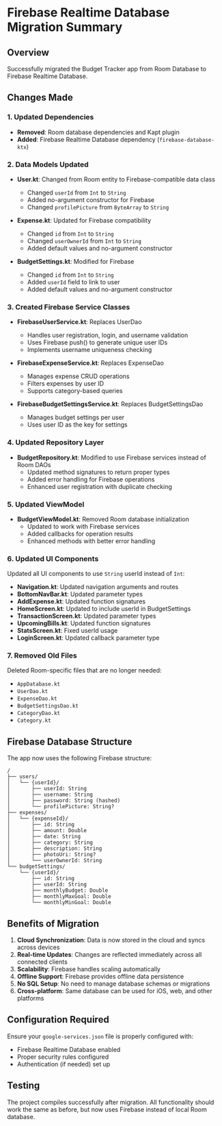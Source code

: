 # Firebase Realtime Database Migration Summary

## Overview
Successfully migrated the Budget Tracker app from Room Database to Firebase Realtime Database.

## Changes Made

### 1. Updated Dependencies
- **Removed**: Room database dependencies and Kapt plugin
- **Added**: Firebase Realtime Database dependency (`firebase-database-ktx`)

### 2. Data Models Updated
- **User.kt**: Changed from Room entity to Firebase-compatible data class
  - Changed `userId` from `Int` to `String`
  - Added no-argument constructor for Firebase
  - Changed `profilePicture` from `ByteArray` to `String`

- **Expense.kt**: Updated for Firebase compatibility
  - Changed `id` from `Int` to `String`
  - Changed `userOwnerId` from `Int` to `String`
  - Added default values and no-argument constructor

- **BudgetSettings.kt**: Modified for Firebase
  - Changed `id` from `Int` to `String`
  - Added `userId` field to link to user
  - Added default values and no-argument constructor

### 3. Created Firebase Service Classes
- **FirebaseUserService.kt**: Replaces UserDao
  - Handles user registration, login, and username validation
  - Uses Firebase push() to generate unique user IDs
  - Implements username uniqueness checking

- **FirebaseExpenseService.kt**: Replaces ExpenseDao
  - Manages expense CRUD operations
  - Filters expenses by user ID
  - Supports category-based queries

- **FirebaseBudgetSettingsService.kt**: Replaces BudgetSettingsDao
  - Manages budget settings per user
  - Uses user ID as the key for settings

### 4. Updated Repository Layer
- **BudgetRepository.kt**: Modified to use Firebase services instead of Room DAOs
  - Updated method signatures to return proper types
  - Added error handling for Firebase operations
  - Enhanced user registration with duplicate checking

### 5. Updated ViewModel
- **BudgetViewModel.kt**: Removed Room database initialization
  - Updated to work with Firebase services
  - Added callbacks for operation results
  - Enhanced methods with better error handling

### 6. Updated UI Components
Updated all UI components to use `String` userId instead of `Int`:
- **Navigation.kt**: Updated navigation arguments and routes
- **BottomNavBar.kt**: Updated parameter types
- **AddExpense.kt**: Updated function signatures
- **HomeScreen.kt**: Updated to include userId in BudgetSettings
- **TransactionScreen.kt**: Updated parameter types
- **UpcomingBills.kt**: Updated function signatures
- **StatsScreen.kt**: Fixed userId usage
- **LoginScreen.kt**: Updated callback parameter type

### 7. Removed Old Files
Deleted Room-specific files that are no longer needed:
- `AppDatabase.kt`
- `UserDao.kt`
- `ExpenseDao.kt`
- `BudgetSettingsDao.kt`
- `CategoryDao.kt`
- `Category.kt`

## Firebase Database Structure
The app now uses the following Firebase structure:
```
/
├── users/
│   └── {userId}/
│       ├── userId: String
│       ├── username: String
│       ├── password: String (hashed)
│       └── profilePicture: String?
├── expenses/
│   └── {expenseId}/
│       ├── id: String
│       ├── amount: Double
│       ├── date: String
│       ├── category: String
│       ├── description: String
│       ├── photoUri: String?
│       └── userOwnerId: String
└── budgetSettings/
    └── {userId}/
        ├── id: String
        ├── userId: String
        ├── monthlyBudget: Double
        ├── monthlyMaxGoal: Double
        └── monthlyMinGoal: Double
```

## Benefits of Migration
1. **Cloud Synchronization**: Data is now stored in the cloud and syncs across devices
2. **Real-time Updates**: Changes are reflected immediately across all connected clients
3. **Scalability**: Firebase handles scaling automatically
4. **Offline Support**: Firebase provides offline data persistence
5. **No SQL Setup**: No need to manage database schemas or migrations
6. **Cross-platform**: Same database can be used for iOS, web, and other platforms

## Configuration Required
Ensure your `google-services.json` file is properly configured with:
- Firebase Realtime Database enabled
- Proper security rules configured
- Authentication (if needed) set up

## Testing
The project compiles successfully after migration. All functionality should work the same as before, but now uses Firebase instead of local Room database. 